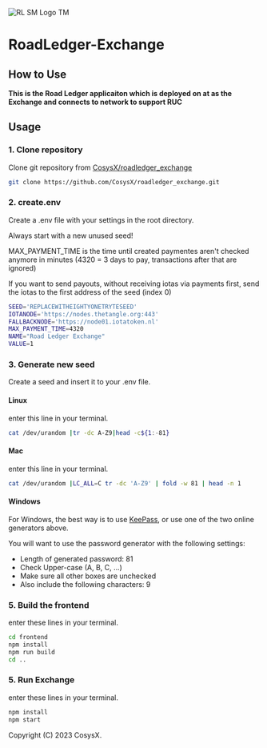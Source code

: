 ![RL SM Logo TM](https://user-images.githubusercontent.com/18197505/212445304-d1577a71-81c0-425f-b838-7a0fbcd821c1.png)

# RoadLedger-Exchange

## How to Use

**This is the Road Ledger applicaiton which is deployed on at as the Exchange and connects to network to support RUC**

## Usage

### 1. Clone repository

Clone git repository from [CosysX/roadledger_exchange](https://github.com/CosysX/roadledger_exchange)
```bash
git clone https://github.com/CosysX/roadledger_exchange.git
```

### 2. create.env

Create a .env file with your settings in the root directory.

Always start with a new unused seed!

MAX_PAYMENT_TIME is the time until created paymentes aren't checked anymore in minutes (4320 = 3 days to pay, transactions after that are ignored)

If you want to send payouts, without receiving iotas via payments first, send the iotas to the first address of the seed (index 0)

```bash
SEED='REPLACEWITHEIGHTYONETRYTESEED'
IOTANODE='https://nodes.thetangle.org:443'
FALLBACKNODE='https://node01.iotatoken.nl'
MAX_PAYMENT_TIME=4320
NAME="Road Ledger Exchange"
VALUE=1
```

### 3. Generate new seed

Create a seed and insert it to your .env file.

#### Linux
 enter this line in your terminal.
```bash
cat /dev/urandom |tr -dc A-Z9|head -c${1:-81}
```

#### Mac
 enter this line in your terminal.
```bash
cat /dev/urandom |LC_ALL=C tr -dc 'A-Z9' | fold -w 81 | head -n 1
```

#### Windows
For Windows, the best way is to use [KeePass](https://keepass.info/), or use one of the two online generators above.

You will want to use the password generator with the following settings:

- Length of generated password: 81
- Check Upper-case (A, B, C, ...)
- Make sure all other boxes are unchecked
- Also include the following characters: 9

### 5. Build the frontend

enter these lines in your terminal.
```bash
cd frontend
npm install
npm run build
cd ..
```

### 5. Run Exchange

enter these lines in your terminal.
```bash
npm install
npm start
```


Copyright (C) 2023 CosysX.

